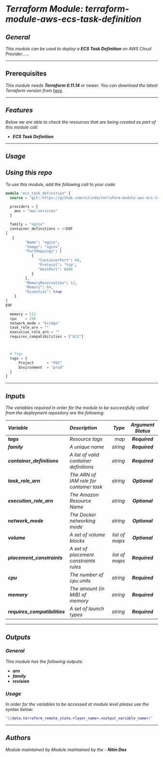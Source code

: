 # _Terraform Module: terraform-module-aws-ecs-task-definition_


## _General_

_This module can be used to deploy a_ _**ECS Task Definition** on AWS Cloud Provider......_


---

## Prerequisites

_This module needs **Terraform 0.11.14** or newer._
_You can download the latest Terraform version from_ [_here_](https://www.terraform.io/downloads.html).



---

## _Features_

_Below we are able to check the resources that are being created as part of this module call:_

- _**ECS Task Definition**_


---

## _Usage_

## _Using this repo_

_To use this module, add the following call to your code:_

```tf
module "ecs_task_definition" {
  source = "git::https://github.com/nitinda/terraform-module-aws-ecs-task-definition.git?ref=terraform-11/master"

  providers = {
    aws = "aws.services"
  }

  family = "nginx"
  container_definitions = <<EOF
[
   {
         "Name": "nginx",
         "Image": "nginx",
         "PortMappings": [
            {
               "ContainerPort": 80,
               "Protocol": "tcp",
               "HostPort": 8080
            }
         ],
         "MemoryReservation": 12,
         "Memory": 64,
         "Essential": true
    }
]
EOF

  memory = 512
  cpu    = 256
  network_mode = "bridge"
  task_role_arn = ""
  execution_role_arn = ""
  requires_compatibilities = ["EC2"]



  # Tags
  tags = {
      Project      = "POC"
      Environment  = "prod"
  }
}
```


---

## _Inputs_

_The variables required in order for the module to be successfully called from the deployment repository are the following:_

|**_Variable_** | **_Description_** | **_Type_** | **_Argument Status_** |
|:----|:----|-----:|:---:|
| **_tags_** | _Resource tags_ | _map_ | **_Required_** |
| **_family_** | _A unique name_ | _string_ | **_Required_** |
| **_container\_definitions_** | _A list of valid container definitions_ | _string_ | **_Required_** |
| **_task\_role\_arn_** | _The ARN of IAM role for container task_ | _string_ | **_Optional_** |
| **_execution\_role\_arn_** | _The Amazon Resource Name_ | _string_ | **_Optional_** |
| **_network\_mode_** | _The Docker networking mode_ | _string_ | **_Optional_** |
| **_volume_** | _A set of volume blocks_ | _list of maps_ | **_Optional_** |
| **_placement\_constraints_** | _A set of placement constraints rules_ | _list of maps_ |  **_Required_** |
| **_cpu_** | _The number of cpu units_ | _string_ | **_Required_** |
| **_memory_** | _The amount (in MiB) of memory_ | _string_ | **_Required_** |
| **_requires\_compatibilities_** | _A set of launch types_ | _string_ | **_Required_** |



---


## _Outputs_

### _General_

_This module has the following outputs:_


* **_arn_**
* **_family_**
* **_revision_**


### _Usage_

_In order for the variables to be accessed at module level please use the syntax below:_


```tf
"${data.terraform_remote_state.<layer_name>.<output_variable_name>}"
```

---

## _Authors_

_Module maintained by Module maintained by the -_ **_Nitin Das_**
